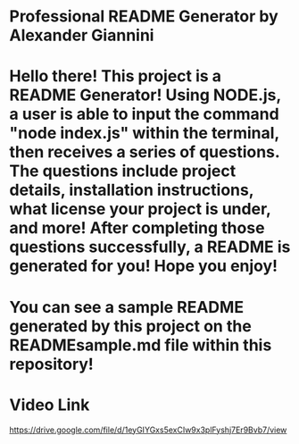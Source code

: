 # Professional README Generator by Alexander Giannini

# Hello there! This project is a README Generator! Using NODE.js, a user is able to input the command "node index.js" within the terminal, then receives a series of questions. The questions include project details, installation instructions, what license your project is under, and more! After completing those questions successfully, a README is generated for you! Hope you enjoy!

# You can see a sample README generated by this project on the READMEsample.md file within this repository!

 # Video Link
  https://drive.google.com/file/d/1eyGIYGxs5exCIw9x3plFyshj7Er9Bvb7/view
